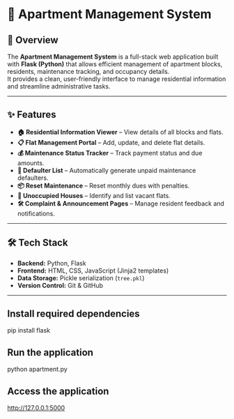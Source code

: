 # 🏢 Apartment Management System

## 📌 Overview
The **Apartment Management System** is a full-stack web application built with **Flask (Python)** that allows efficient management of apartment blocks, residents, maintenance tracking, and occupancy details.  
It provides a clean, user-friendly interface to manage residential information and streamline administrative tasks.

---

## ✨ Features
- **🏠 Residential Information Viewer** – View details of all blocks and flats.
- **📋 Flat Management Portal** – Add, update, and delete flat details.
- **💰 Maintenance Status Tracker** – Track payment status and due amounts.
- **📢 Defaulter List** – Automatically generate unpaid maintenance defaulters.
- **📦 Reset Maintenance** – Reset monthly dues with penalties.
- **🚪 Unoccupied Houses** – Identify and list vacant flats.
- **🛠 Complaint & Announcement Pages** – Manage resident feedback and notifications.

---

## 🛠 Tech Stack
- **Backend:** Python, Flask
- **Frontend:** HTML, CSS, JavaScript (Jinja2 templates)
- **Data Storage:** Pickle serialization (`tree.pkl`)
- **Version Control:** Git & GitHub

---

## Install required dependencies
pip install flask

## Run the application
python apartment.py

## Access the application
http://127.0.0.1:5000

